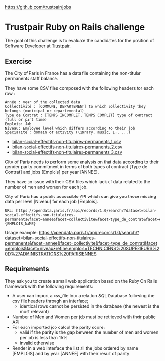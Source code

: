 https://github.com/trustpair/jobs

# Trustpair Ruby on Rails challenge

The goal of this challenge is to evaluate the candidates for the position of Software Developer at [Trustpair](https://www.trustpair.fr/jobs).

## Exercise

The City of Paris in France has a data file containing the non-titular permanents staff balance.

They have some CSV files composed with the following headers for each row :

```
Année : year of the collected data
Collectivité : [COMMUNE, DEPARTEMENT] to which collectivity they belongs (municipal or departemental)
Type de Contrat : [TEMPS INCOMPLET, TEMPS COMPLET] type of contract (full or part time)
Emplois: Job
Niveau: Employee level which differs according to their job
Spécialité : domain of activity (library, music, IT, ...)
```

- [bilan-social-effectifs-non-titulaires-permanents_1.csv](https://github.com/trustpair/jobs/tree/master/ruby/bilan-social-effectifs-non-titulaires-permanents_1.csv)
- [bilan-social-effectifs-non-titulaires-permanents_2.csv](https://github.com/trustpair/jobs/tree/master/ruby/bilan-social-effectifs-non-titulaires-permanents_2.csv)
- [bilan-social-effectifs-non-titulaires-permanents_3.csv](https://github.com/trustpair/jobs/tree/master/ruby/bilan-social-effectifs-non-titulaires-permanents_3.csv)

City of Paris needs to perform some analysis on that data according to their gender parity commitment in terms of both types of contract [Type de Contrat] and jobs [Emplois] per year [ANNEE].

They have an issue with their CSV files which lack of data related to the number of men and women for each job.

City of Paris has a public accessible API which can give you those missing data per level [Niveau] for each job [Emplois].

```
URL: https://opendata.paris.fr/api/records/1.0/search/?dataset=bilan-social-effectifs-non-titulaires-permanents&facet=annee&facet=collectivite&facet=type_de_contrat&facet=emplois&facet=niveau&refine.emplois={EMPLOIS_NAME}
```

Usage example: https://opendata.paris.fr/api/records/1.0/search/?dataset=bilan-social-effectifs-non-titulaires-permanents&facet=annee&facet=collectivite&facet=type_de_contrat&facet=emplois&facet=niveau&refine.emplois=TECHNICIENS%20SUPERIEURS%20D%27ADMINISTRATIONS%20PARISIENNES

## Requirements

They ask you to create a small web application based on the Ruby On Rails framework with the following requirements:

- A user can Import a csv_file into a relation SQL Database following the csv file headers through an interface;
  - identical rows cannot be persisted in the database (the newest is the most relevant)
- Number of Men and Women per job must be retrieved with their public API
- For each imported job calcul the parity score:
  - valid if the parity is the gap between the number of men and women per job is less than 15%
  - invalid otherwise
- Render in a web interface the list all the jobs ordered by name [EMPLOIS] and by year [ANNEE] with their result of parity
